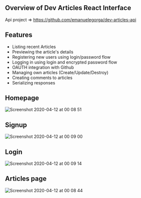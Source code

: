 Overview of Dev Articles React Interface
---

Api project => https://github.com/emanuelegorga/dev-articles-api

Features
---

- Listing recent Articles
- Previewing the article's details
- Registering new users using login/password flow
- Logging in using login and encrypted password flow
- OAUTH integration with Github
- Managing own articles (Create/Update/Destroy)
- Creating comments to articles
- Serializing responses

Homepage
---
![Screenshot 2020-04-12 at 00 08 51](https://user-images.githubusercontent.com/40179292/79056063-d4f1cb80-7c52-11ea-93ca-62d8eef643ea.png)

Signup
---
![Screenshot 2020-04-12 at 00 09 00](https://user-images.githubusercontent.com/40179292/79056082-efc44000-7c52-11ea-8ead-490a30073d98.png)

Login
---
![Screenshot 2020-04-12 at 00 09 14](https://user-images.githubusercontent.com/40179292/79056092-ffdc1f80-7c52-11ea-8538-eba94e1ccc08.png)

Articles page
---
![Screenshot 2020-04-12 at 00 08 44](https://user-images.githubusercontent.com/40179292/79056098-09fe1e00-7c53-11ea-95e5-f09388034cea.png)

